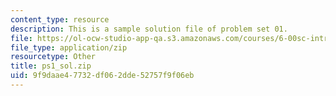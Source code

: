 ```yaml
---
content_type: resource
description: This is a sample solution file of problem set 01.
file: https://ol-ocw-studio-app-qa.s3.amazonaws.com/courses/6-00sc-introduction-to-computer-science-and-programming-spring-2011/9f9daae47732df062dde52757f9f06eb_ps1_sol.zip
file_type: application/zip
resourcetype: Other
title: ps1_sol.zip
uid: 9f9daae4-7732-df06-2dde-52757f9f06eb
---
```


